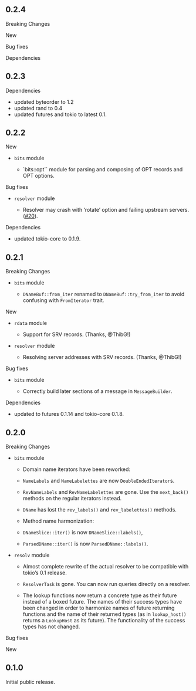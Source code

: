 ## 0.2.4

Breaking Changes

New

Bug fixes

Dependencies


## 0.2.3

Dependencies

* updated byteorder to 1.2
* updated rand to 0.4
* updated futures and tokio to latest 0.1.


## 0.2.2

New

* `bits` module

   *  `bits::opt`` module for parsing and composing of OPT records and OPT
      options.

Bug fixes

* `resolver` module

   *  Resolver may crash with ‘rotate’ option and failing upstream servers.
      ([#20](https://github.com/partim/domain/issues/20)).

Dependencies

* updated tokio-core to 0.1.9.


## 0.2.1

Breaking Changes

* `bits` module

  *  `DNameBuf::from_iter` renamed to `DNameBuf::try_from_iter` to avoid
     confusing with `FromIterator` trait.

New

* `rdata` module

  *  Support for SRV records. (Thanks, @ThibG!)

* `resolver` module

  * Resolving server addresses with SRV records. (Thanks, @ThibG!)

Bug fixes

* `bits` module

  *  Correctly build later sections of a message in `MessageBuilder`.

Dependencies

* updated to futures 0.1.14 and tokio-core 0.1.8.


## 0.2.0

Breaking Changes

* `bits` module

  *  Domain name iterators have been reworked:

    * `NameLabels` and `NameLabelettes` are now `DoubleEndedIterator`s.

    * `RevNameLabels` and `RevNameLabelettes` are gone. Use the
      `next_back()` methods on the regular iterators instead.

    * `DName` has lost the `rev_labels()` and `rev_labelettes()` methods.
      
  *  Method name harmonization:

    *  `DNameSlice::iter()` is now `DNameSlice::labels()`,
    *  `ParsedDName::iter()` is now `ParsedDName::labels()`.

* `resolv` module

  *  Almost complete rewrite of the actual resolver to be compatible with
     tokio’s 0.1 release.

  *  `ResolverTask` is gone. You can now run queries directly on a
     resolver.

  *  The lookup functions now return a concrete type as their future
     instead of a boxed future. The names of their success types have been
     changed in order to harmonize names of future returning functions and
     the name of their returned types (as in `lookup_host()` returns a
     `LookupHost` as its future). The functionality of the success types
     has not changed.


Bug fixes


New


## 0.1.0

Initial public release.
